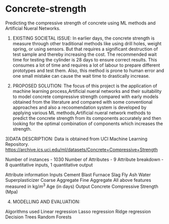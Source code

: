 # Concrete-strength
Predicting the compressive strength of concrete using ML methods and  Artificial Nueral Networks.

1) EXISTING SOCIETAL ISSUE:
In earlier days, the concrete strength is measure through other traditional methods like using drill holes, weight spring, or using sensors. But that requires a significant destruction of test sample and thereby increasing the cost. The recommended wait time for testing the cylinder is 28 days to ensure correct results. This consumes a lot of time and requires a lot of labour to prepare different prototypes and test them. Also, this method is prone to human error and one small mistake can cause the wait time to drastically increase.

2) PROPOSED SOLUTION:
The focus of this project is the application of machine learning process,Artificial nueral networks and their suitability to model concrete compressive strength compared with early models obtained from the literature and compared with some conventional approaches and also a recoomendation system is developed by applying various ML methods,Artificial nueral network methods to predict the concrete strength from its components accurately and then looking for the optimal combination of components which increases the strength.

3)DATA DESCRIPTION:
Data is obtained from UCI Machine Learning Repository. https://archive.ics.uci.edu/ml/datasets/Concrete+Compressive+Strength

Number of instances - 1030
Number of Attributes - 9
Attribute breakdown - 8 quantitative inputs, 1 quantitative output

Attribute information
Inputs
Cement
Blast Furnace Slag
Fly Ash
Water
Superplasticizer
Coarse Aggregate
Fine Aggregate
All above features measured in kg/$m^3$
Age (in days)
Output
Concrete Compressive Strength (Mpa)

4)  MODELLING AND EVALUATION:

Algorithms used
Linear regression
Lasso regression
Ridge regression
Decision Trees
Random Forests







